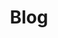 ---
title: Blog
layout: collection
permalink: /posts/
collection: posts
entries_layout: grid
classes: wide
---